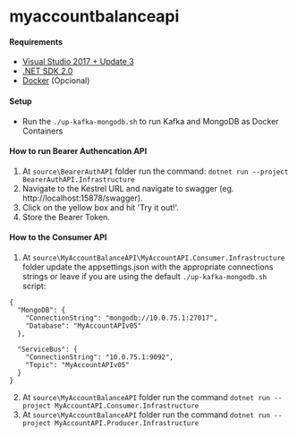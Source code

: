 # myaccountbalanceapi

#### Requirements

* [Visual Studio 2017 + Update 3](https://www.visualstudio.com/en-us/news/releasenotes/vs2017-relnotes)
* [.NET SDK 2.0](https://www.microsoft.com/net/download/core)
* [Docker](https://docs.docker.com/docker-for-windows/install/) (Opcional)

#### Setup

* Run the `./up-kafka-mongodb.sh` to run Kafka and MongoDB as Docker Containers

#### How to run Bearer Authencation API

1. At `source\BearerAuthAPI` folder run the command: `dotnet run --project BearerAuthAPI.Infrastructure`
2. Navigate to the Kestrel URL and navigate to swagger (eg. http://localhost:15878/swagger).
3. Click on the yellow box and hit 'Try it out!'.
4. Store the Bearer Token. 

#### How to the Consumer API

1. At `source\MyAccountBalanceAPI\MyAccountAPI.Consumer.Infrastructure` folder update the appsettings.json with the appropriate connections strings or leave if you are using the default `./up-kafka-mongodb.sh` script:
```
{
  "MongoDB": {
    "ConnectionString": "mongodb://10.0.75.1:27017",
    "Database": "MyAccountAPIv05"
  },

  "ServiceBus": {
    "ConnectionString": "10.0.75.1:9092",
    "Topic": "MyAccountAPIv05"
  }
}
```
2. At `source\MyAccountBalanceAPI` folder run the command `dotnet run --project MyAccountAPI.Consumer.Infrastructure`
3. At `source\MyAccountBalanceAPI` folder run the command `dotnet run --project MyAccountAPI.Producer.Infrastructure`

